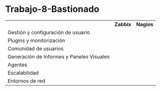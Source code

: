 # Trabajo-8-Bastionado
<table>
	<tbody>
		<tr>
			<td>
</td>
			<td><b>Zabbix</b></td>
			<td><b>Nagios</b></td>
		</tr>
		<tr>
			<td>Gestión y configuración de usuario</td>
			<td></td>
			<td></td>
		</tr>
		<tr>
			<td>Plugins y monitorización</td>
			<td></td>
			<td></td>
		</tr>
		<tr>
			<td> Comunidad de usuarios</td>
			<td></td>
			<td></td>
		</tr>
		<tr>
			<td>Generación de Informes y Paneles Visuales</td>
			<td></td>
			<td></td>
		</tr>
		<tr>
			<td>Agentes</td>
			<td></td>
			<td></td>
		</tr>
		<tr>
			<td>Escalabilidad</td>
			<td></td>
			<td></td>
		</tr>
		<tr>
			<td>Entornos de red</td>
			<td></td>
			<td></td>
		</tr>
	</tbody>

</table>

